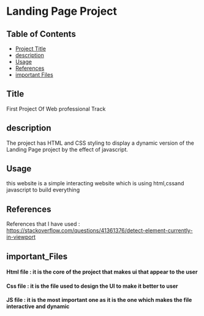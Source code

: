 # Landing Page Project

## Table of Contents

* [Project Title](#Title)
* [description](#instructions)
* [Usage](#Usage)
* [References](#References)
* [important Files](#important_Files)

## Title

First Project Of Web professional Track 

## description

The project has HTML and CSS styling to display a dynamic version of the Landing Page project by the effect of javascript. 


## Usage

this website is a simple interacting website which is using html,cssand javascript to build everything 


## References
References that I have used : https://stackoverflow.com/questions/41361376/detect-element-currently-in-viewport

## important_Files
   #### Html file : it is the core of the project that makes ui that appear to the user
   #### Css file : it is the file used to design the UI to make it better to user
   #### JS file : it is the most important one as it is the one which makes the file interactive and dynamic